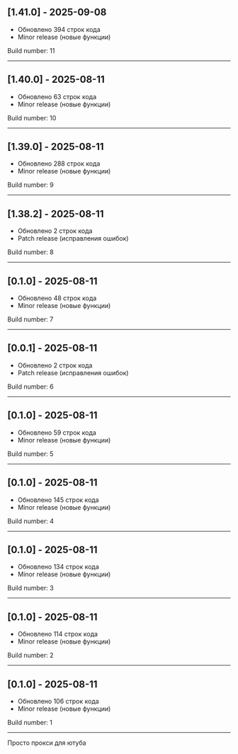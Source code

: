 ## [1.41.0] - 2025-09-08

- Обновлено 394 строк кода
- Minor release (новые функции)

Build number: 11

---

## [1.40.0] - 2025-08-11

- Обновлено 63 строк кода
- Minor release (новые функции)

Build number: 10

---

## [1.39.0] - 2025-08-11

- Обновлено 288 строк кода
- Minor release (новые функции)

Build number: 9

---

## [1.38.2] - 2025-08-11

- Обновлено 2 строк кода
- Patch release (исправления ошибок)

Build number: 8

---

## [0.1.0] - 2025-08-11

- Обновлено 48 строк кода
- Minor release (новые функции)

Build number: 7

---

## [0.0.1] - 2025-08-11

- Обновлено 2 строк кода
- Patch release (исправления ошибок)

Build number: 6

---

## [0.1.0] - 2025-08-11

- Обновлено 59 строк кода
- Minor release (новые функции)

Build number: 5

---

## [0.1.0] - 2025-08-11

- Обновлено 145 строк кода
- Minor release (новые функции)

Build number: 4

---

## [0.1.0] - 2025-08-11

- Обновлено 134 строк кода
- Minor release (новые функции)

Build number: 3

---

## [0.1.0] - 2025-08-11

- Обновлено 114 строк кода
- Minor release (новые функции)

Build number: 2

---

## [0.1.0] - 2025-08-11

- Обновлено 106 строк кода
- Minor release (новые функции)

Build number: 1

---

Просто прокси для ютуба











